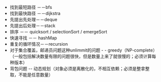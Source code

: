 - 找到最短路径 －－bfs
- 找到最快路径 －－dijkstra
- 先提出先处理－－deque
- 先提出后处理－－stack
- 排序 －－ quicksort / selectionSort / emergeSort
- 快速寻找 －－ hashMap
- 重复的循环情况－－recursion
- 对于集合覆盖，邮递员问题这种unlimmit的问题 - - greedy（NP-complete）（一般包括解决数量有限的问题很快，但是数量上来了就很慢的；必须计算每种版本）
- 背包问题 -- 动态规划（对象必须是离散化的，不相互依赖；必须是整拿整取，不能是任意数量）
<!--stackedit_data:
eyJoaXN0b3J5IjpbNjc0NTA4MDgzLC03ODc3MzU4NjEsLTY0OD
AxNjU1OF19
-->